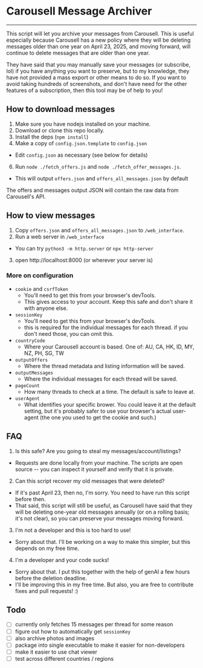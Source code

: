 # Carousell Message Archiver

---

This script will let you archive your messages from Carousell. This is useful especially because Carousell has a new policy where they will be deleting messages older than one year on April 23, 2025, and moving forward, will continue to delete messages that are older than one year.

They have said that you may manually save your messages (or subscribe, lol) if you have anything you want to preserve, but to my knowledge, they have not provided a mass export or other means to do so. If you want to avoid taking hundreds of screenshots, and don't have need for the other features of a subscription, then this tool may be of help to you!

## How to download messages

1. Make sure you have nodejs installed on your machine.
2. Download or clone this repo locally.
3. Install the deps (`npm install`)
4. Make a copy of `config.json.template` to `config.json`
  * Edit `config.json` as necessary (see below for details)
6. Run `node ./fetch_offers.js` and `node ./fetch_offer_messages.js`.
  * This will output `offers.json` and `offers_all_messages.json` by default

The offers and messages output JSON will contain the raw data from Carousell's API.

## How to view messages

1. Copy `offers.json` and `offers_all_messages.json` to `/web_interface`.
2. Run a web server in `/web_interface`
  * You can try `python3 -m http.server` or `npx http-server`
3. open http://localhost:8000 (or wherever your server is)

### More on configuration

* `cookie` and `csrfToken`
  - You'll need to get this from your browser's devTools.
  - This gives access to your account. Keep this safe and don't share it with anyone else.
* `sessionKey`
  - You'll need to get this from your browser's devTools.
  - this is required for the individual messages for each thread. if you don't need those, you can omit this.
* `countryCode`
  - Where your Carousell account is based. One of: AU, CA, HK, ID, MY, NZ, PH, SG, TW
* `outputOffers`
  - Where the thread metadata and listing information will be saved.
* `outputMessages`
  - Where the individual messages for each thread will be saved.
* `pageCount`
  - How many threads to check at a time. The default is safe to leave at.
* `userAgent`
  - What identifies your specific brower. You could leave it at the default setting, but it's probably safer to use your browser's actual user-agent (the one you used to get the cookie and such.)

## FAQ

1. Is this safe? Are you going to steal my messages/account/listings?
  * Requests are done locally from your machine. The scripts are open source -- you can inspect it yourself and verify that it is private.
2. Can this script recover my old messages that were deleted?
  * If it's past April 23, then no, I'm sorry. You need to have run this script before then.
  * That said, this script will still be useful, as Carousell have said that they will be deleting one-year old messages annually (or on a rolling basis; it's not clear), so you can preserve your messages moving forward.
3. I'm not a developer and this is too hard to use!
  * Sorry about that. I'll be working on a way to make this simpler, but this depends on my free time.
4. I'm a developer and your code sucks!
  * Sorry about that. I put this together with the help of genAI a few hours before the deletion deadline.
  * I'll be improving this in my free time. But also, you are free to contribute fixes and pull requests! :)


## Todo

- [ ] currently only fetches 15 messages per thread for some reason
- [ ] figure out how to automatically get `sessionKey`
- [ ] also archive photos and images
- [ ] package into single executable to make it easier for non-developers
- [ ] make it easier to use chat viewer
- [ ] test across different countries / regions
